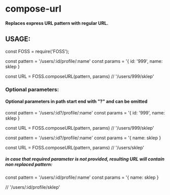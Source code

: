 # compose-url

#### Replaces express URL pattern with regular URL. 

## USAGE:
const FOSS = require('FOSS');

const pattern = '/users/:id/profile/:name'
const params = '{ id: '999', name: sklep }

const URL = FOSS.composeURL(pattern, params)
// '/users/999/sklep'

### Optional parameters:

#### Optional parameters in path start end with "?" and can be omitted

const pattern = '/users/:id?/profile/:name'
const params = '{ id: '999', name: sklep }

const URL = FOSS.composeURL(pattern, params)
// '/users/999/sklep'

const pattern = '/users/:id?/profile/:name'
const params = '{ name: sklep }

const URL = FOSS.composeURL(pattern, params)
// '/users/sklep'

##### in case that required parameter is not provided, resulting URL will contain non replaced pattern:

const pattern = '/users/:id/profile/:name'
const params = '{ name: sklep }

// '/users/:id/profile/sklep'
